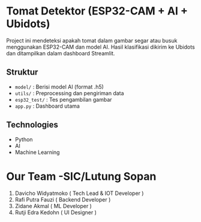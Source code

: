# Tomat Detektor (ESP32-CAM + AI + Ubidots)

Project ini mendeteksi apakah tomat dalam gambar segar atau busuk menggunakan ESP32-CAM dan model AI. Hasil klasifikasi dikirim ke Ubidots dan ditampilkan dalam dashboard Streamlit.

## Struktur

- `model/` : Berisi model AI (format .h5)
- `utils/` : Preprocessing dan pengiriman data
- `esp32_test/` : Tes pengambilan gambar
- `app.py` : Dashboard utama

## Technologies

- Python
- AI
- Machine Learning

# Our Team -SIC/Lutung Sopan

1. Davicho Widyatmoko ( Tech Lead & IOT Developer )
2. Rafi Putra Fauzi ( Backend Developer )
3. Zidane Akmal ( ML Developer )
4. Rutji Edra Kedohn ( UI Designer )
